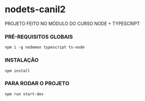 # nodets-canil2

PROJETO FEITO NO MÓDULO DO CURSO NODE + TYPESCRIPT

### PRÉ-REQUISITOS GLOBAIS
`npm i -g nodemon typescript ts-node`

### INSTALAÇÃO
`npm install`

### PARA RODAR O PROJETO 
`npm run start-dev`

